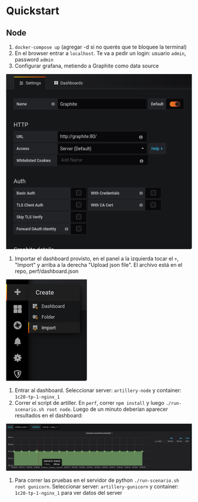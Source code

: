 # Quickstart

## Node

1. `docker-compose up` (agregar -d si no querés que te bloquee la terminal)
1. En el browser entrar a `localhost`. Te va a pedir un login: usuario `admin`, password `admin`
1. Configurar grafana, metiendo a Graphite como data source

![graphite](./images/graphite.png)


1. Importar el dashboard provisto, en el panel a la izquierda tocar el `+`, "Import" y arriba a la derecha "Upload json file". El archivo está en el repo, perf/dashboard.json

![import](./images/import_dashboard.png)

1. Entrar al dashboard. Seleccionar server: `artillery-node` y container: `1c20-tp-1-nginx_1`
1. Correr el script de artiller. En `perf`, correr `npm install` y luego `./run-scenario.sh root node`. Luego de un minuto deberían aparecer resultados en el dashboard:

![dashboard](./images/dashboard.png)

1. Para correr las pruebas en el servidor de python `./run-scenario.sh root gunicorn`. Seleccionar server: `artillery-gunicorn` y container: `1c20-tp-1-nginx_1` para ver datos del server